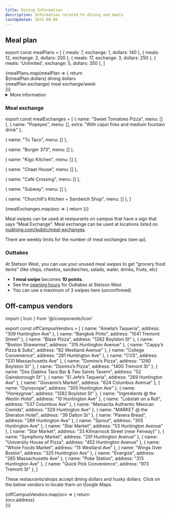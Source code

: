 ```yaml
---
title: Dining Information
description: Information related to dining and meals
lastUpdated: 2021-09-08
---
```


## Meal plan

export const mealPlans = [
{ meals: 7, exchange: 1, dollars: 140 },
{ meals: 12, exchange: 2, dollars: 200 },
{ meals: 17, exchange: 3, dollars: 250 },
{ meals: 'Unlimited', exchange: 5, dollars: 350 },
]

<section className="grid gap-base grid-cols-2 md:grid-cols-3">
{mealPlans.map(mealPlan => {
  return <Block key={mealPlan.meals} title={`${mealPlan.meals} meals`}>
    <div>${mealPlan.dollars} dining dollars</div>
    <div>{mealPlan.exchange} meal exchange/week</div>
  </Block>
})}
</section>

<details>
<summary>More information</summary>

- Each meal plan includes 10 guest swipes for the semester (or 5 guest swipes in summer semesters)
- In summer semesters, you get half the dining dollars shown
- NUin Boston students have the 12 meal plan and [cannot change it](https://nuin.northeastern.edu/destinations/boston/housing/)

Sources: [northeastern.edu/huskycard](https://www.northeastern.edu/huskycard/meal-plans/traditional-meal-plan/), [nudining.com](https://nudining.com/public/meal-plans)
</details>


### Meal exchange

export const mealExchanges = [
{
name: "Sweet Tomatoes Pizza",
menu: []
},
{
name: "Popeyes",
menu: [],
extra: "With cajun fries and medium fountain drink"
},

{
name: "Tú Taco",
menu: []
},

{
name: "Burger 373",
menu: []
},

{
name: "Kigo Kitchen",
menu: []
},

{
name: "Chaat House",
menu: []
},

{
name: "Café Crossing",
menu: []
},

{
name: "Subway",
menu: []
},

{
name: "Churchill's Kitchen + Sandwich Shop",
menu: []
},
]

<section className="grid gap-base grid-cols-2 lg:grid-cols-1 xl:grid-cols-3">
{mealExchanges.map(exc => {
  return <Block key={exc.name} title={exc.name}>
  </Block>
})}
</section>

Meal swipes can be used at restaurants on campus that have a sign that says "Meal Exchange". Meal exchange can be used at locations listed on [nudining.com/public/meal-exchanges](https://nudining.com/public/meal-exchanges).

There are weekly limits for the number of meal exchanges (see up).

### Outtakes

At Stetson West, you can use your unused meal swipes to get "grocery food items" (like chips, cheetos, sandwiches, salads, water, drinks, fruits, etc)

- **1 meal swipe** becomes **10 points**.
- See the [opening hours](https://nudining.com/public/hours) for Outtakes at Stetson West
- You can use a maximum of 3 swipes here (unconfirmed)

## Off-campus vendors

import { Icon } from '@/components/Icon'

export const offCampusVendors = [
  { name: "Amelia’s Taqueria", address: "309 Huntington Ave" },
  { name: "Bangkok Pinto", address: "1041 Tremont Street" },
  { name: "Blaze Pizza", address: "1282 Boylston St" },
  { name: "Boston Shawarma", address: "315 Huntington Avenue" },
  { name: "Cappy’s Pizza & Subs", address: "82 Westland Avenue" },
  { name: "College Convenience", address: "281 Huntington Ave" },
  { name: "CVS", address: "231 Massachusetts Ave" },
  { name: "Domino’s Pizza", address: "1260 Boylston St" },
  { name: "Domino’s Pizza", address: "1400 Tremont St" },
  { name: "Dos Diablos Taco Bar & Two Saints Tavern", address: "52 Gainsborough St" },
  { name: "El Jefe’s Taqueria", address: "269 Huntington Ave" },
  { name: "Giovanni’s Market", address: "624 Columbus Avenue" },
  { name: "Gyroscope", address: "305 Huntington Ave" },
  { name: "Honeygrow", address: "1282 Boylston St" },
  { name: "Ingredients @ the Westin Hotel", address: "10 Huntington Ave" },
  { name: "Lobstah on a Roll", address: "537 Columbus Ave" },
  { name: "Mamacita Authentic Mexican Comida", address: "329 Huntington Ave" },
  { name: "MARKET @ the Sheraton Hotel", address: "39 Dalton St" },
  { name: "Panera Bread", address: "289 Huntington Ave" },
  { name: "Sprout", address: "305 Huntington Ave" },
  { name: "Star Market", address: "53 Huntington Avenue" },
  { name: "Star Market", address: "33 Kilmarnock Street (near Fenway)" },
  { name: "Symphony Market", address: "291 Huntington Avenue" },
  { name: "University House of Pizza", address: "452 Huntington Avenue" },
  { name: "Whole Foods Market", address: "15 Westland Ave" },
  { name: "Wings Over Boston", address: "325 Huntington Ave" },
  { name: "Energize", address: "265 Massachusetts Ave" },
  { name: "Poke Station", address: "313 Huntington Ave" },
  { name: "Quick Pick Convenience", address: "973 Tremont St" },
]

These restaurants/shops accept dining dollars and husky dollars. Click on the below vendors to locate them on Google Maps.

<section className="grid gap-base md:grid-cols-1 lg:grid-cols-2 xl:grid-cols-3">
{offCampusVendors.map(ocv => {
  return <Block key={ocv.name} title={ocv.name} href={`https://maps.google.com/?q=${ocv.name}, ${ocv.address}`}>
  <div className="flex items-baseline space-x-sm">
  <Icon id="markeralt" className="text-gray-light" />
  <div>{ocv.address}</div>
  </div>
  </Block>
})}
</section>